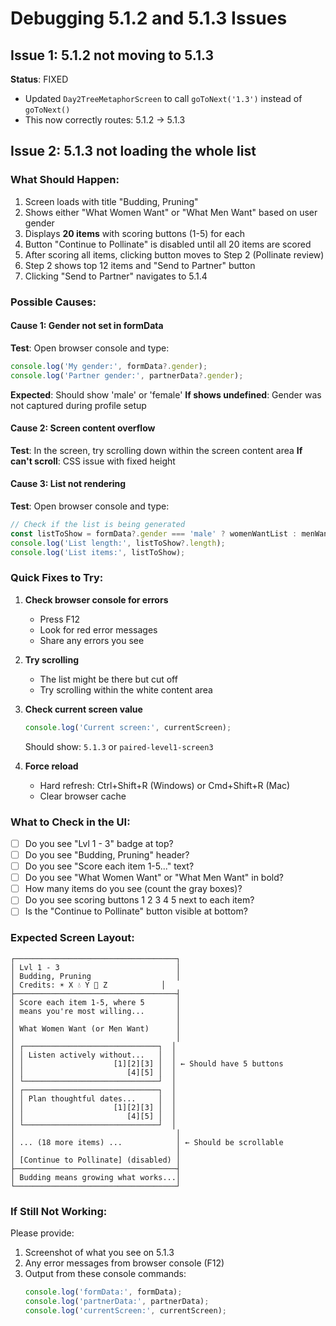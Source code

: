 # Debugging 5.1.2 and 5.1.3 Issues

## Issue 1: 5.1.2 not moving to 5.1.3
**Status**: FIXED
- Updated `Day2TreeMetaphorScreen` to call `goToNext('1.3')` instead of `goToNext()`
- This now correctly routes: 5.1.2 → 5.1.3

## Issue 2: 5.1.3 not loading the whole list

### What Should Happen:
1. Screen loads with title "Budding, Pruning"
2. Shows either "What Women Want" or "What Men Want" based on user gender
3. Displays **20 items** with scoring buttons (1-5) for each
4. Button "Continue to Pollinate" is disabled until all 20 items are scored
5. After scoring all items, clicking button moves to Step 2 (Pollinate review)
6. Step 2 shows top 12 items and "Send to Partner" button
7. Clicking "Send to Partner" navigates to 5.1.4

### Possible Causes:

#### Cause 1: Gender not set in formData
**Test**: Open browser console and type:
```javascript
console.log('My gender:', formData?.gender);
console.log('Partner gender:', partnerData?.gender);
```

**Expected**: Should show 'male' or 'female'
**If shows undefined**: Gender was not captured during profile setup

#### Cause 2: Screen content overflow
**Test**: In the screen, try scrolling down within the screen content area
**If can't scroll**: CSS issue with fixed height

#### Cause 3: List not rendering
**Test**: Open browser console and type:
```javascript
// Check if the list is being generated
const listToShow = formData?.gender === 'male' ? womenWantList : menWantList;
console.log('List length:', listToShow?.length);
console.log('List items:', listToShow);
```

### Quick Fixes to Try:

1. **Check browser console for errors**
   - Press F12
   - Look for red error messages
   - Share any errors you see

2. **Try scrolling**
   - The list might be there but cut off
   - Try scrolling within the white content area

3. **Check current screen value**
   ```javascript
   console.log('Current screen:', currentScreen);
   ```
   Should show: `5.1.3` or `paired-level1-screen3`

4. **Force reload**
   - Hard refresh: Ctrl+Shift+R (Windows) or Cmd+Shift+R (Mac)
   - Clear browser cache

### What to Check in the UI:

- [ ] Do you see "Lvl 1 - 3" badge at top?
- [ ] Do you see "Budding, Pruning" header?
- [ ] Do you see "Score each item 1-5..." text?
- [ ] Do you see "What Women Want" or "What Men Want" in bold?
- [ ] How many items do you see (count the gray boxes)?
- [ ] Do you see scoring buttons 1 2 3 4 5 next to each item?
- [ ] Is the "Continue to Pollinate" button visible at bottom?

### Expected Screen Layout:
```
┌────────────────────────────────────┐
│ Lvl 1 - 3                          │
│ Budding, Pruning                   │
│ Credits: ☀️ X 💧 Y 🌱 Z            │
├────────────────────────────────────┤
│ Score each item 1-5, where 5       │
│ means you're most willing...       │
│                                    │
│ What Women Want (or Men Want)      │
│                                    │
│ ┌──────────────────────────────┐  │
│ │ Listen actively without...   │  │
│ │                    [1][2][3] │  │ ← Should have 5 buttons
│ │                       [4][5] │  │
│ └──────────────────────────────┘  │
│ ┌──────────────────────────────┐  │
│ │ Plan thoughtful dates...     │  │
│ │                    [1][2][3] │  │
│ │                       [4][5] │  │
│ └──────────────────────────────┘  │
│                                    │
│ ... (18 more items) ...            │ ← Should be scrollable
│                                    │
│ [Continue to Pollinate] (disabled) │
├────────────────────────────────────┤
│ Budding means growing what works...│
└────────────────────────────────────┘
```

### If Still Not Working:

Please provide:
1. Screenshot of what you see on 5.1.3
2. Any error messages from browser console (F12)
3. Output from these console commands:
   ```javascript
   console.log('formData:', formData);
   console.log('partnerData:', partnerData);
   console.log('currentScreen:', currentScreen);
   ```
